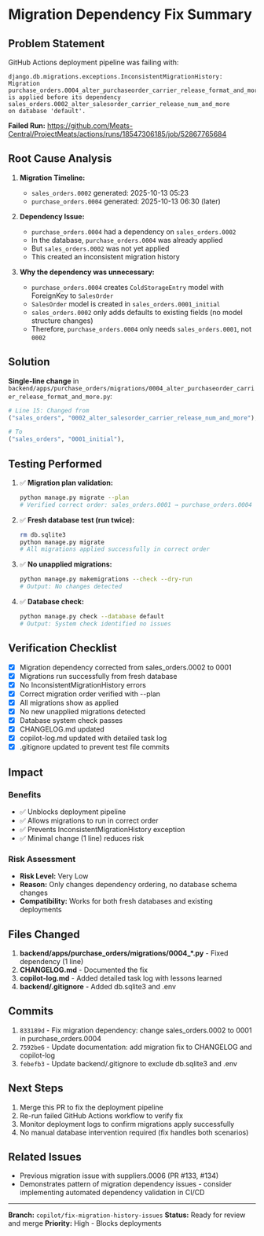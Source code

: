 # Migration Dependency Fix Summary

## Problem Statement

GitHub Actions deployment pipeline was failing with:
```
django.db.migrations.exceptions.InconsistentMigrationHistory: 
Migration purchase_orders.0004_alter_purchaseorder_carrier_release_format_and_more 
is applied before its dependency sales_orders.0002_alter_salesorder_carrier_release_num_and_more 
on database 'default'.
```

**Failed Run:** https://github.com/Meats-Central/ProjectMeats/actions/runs/18547306185/job/52867765684

## Root Cause Analysis

1. **Migration Timeline:**
   - `sales_orders.0002` generated: 2025-10-13 05:23
   - `purchase_orders.0004` generated: 2025-10-13 06:30 (later)

2. **Dependency Issue:**
   - `purchase_orders.0004` had a dependency on `sales_orders.0002`
   - In the database, `purchase_orders.0004` was already applied
   - But `sales_orders.0002` was not yet applied
   - This created an inconsistent migration history

3. **Why the dependency was unnecessary:**
   - `purchase_orders.0004` creates `ColdStorageEntry` model with ForeignKey to `SalesOrder`
   - `SalesOrder` model is created in `sales_orders.0001_initial`
   - `sales_orders.0002` only adds defaults to existing fields (no model structure changes)
   - Therefore, `purchase_orders.0004` only needs `sales_orders.0001`, not `0002`

## Solution

**Single-line change** in `backend/apps/purchase_orders/migrations/0004_alter_purchaseorder_carrier_release_format_and_more.py`:

```python
# Line 15: Changed from
("sales_orders", "0002_alter_salesorder_carrier_release_num_and_more"),

# To
("sales_orders", "0001_initial"),
```

## Testing Performed

1. ✅ **Migration plan validation:**
   ```bash
   python manage.py migrate --plan
   # Verified correct order: sales_orders.0001 → purchase_orders.0004 → sales_orders.0002
   ```

2. ✅ **Fresh database test (run twice):**
   ```bash
   rm db.sqlite3
   python manage.py migrate
   # All migrations applied successfully in correct order
   ```

3. ✅ **No unapplied migrations:**
   ```bash
   python manage.py makemigrations --check --dry-run
   # Output: No changes detected
   ```

4. ✅ **Database check:**
   ```bash
   python manage.py check --database default
   # Output: System check identified no issues
   ```

## Verification Checklist

- [x] Migration dependency corrected from sales_orders.0002 to 0001
- [x] Migrations run successfully from fresh database
- [x] No InconsistentMigrationHistory errors
- [x] Correct migration order verified with --plan
- [x] All migrations show as applied
- [x] No new unapplied migrations detected
- [x] Database system check passes
- [x] CHANGELOG.md updated
- [x] copilot-log.md updated with detailed task log
- [x] .gitignore updated to prevent test file commits

## Impact

### Benefits
- ✅ Unblocks deployment pipeline
- ✅ Allows migrations to run in correct order
- ✅ Prevents InconsistentMigrationHistory exception
- ✅ Minimal change (1 line) reduces risk

### Risk Assessment
- **Risk Level:** Very Low
- **Reason:** Only changes dependency ordering, no database schema changes
- **Compatibility:** Works for both fresh databases and existing deployments

## Files Changed

1. **backend/apps/purchase_orders/migrations/0004_*.py** - Fixed dependency (1 line)
2. **CHANGELOG.md** - Documented the fix
3. **copilot-log.md** - Added detailed task log with lessons learned
4. **backend/.gitignore** - Added db.sqlite3 and .env

## Commits

1. `833189d` - Fix migration dependency: change sales_orders.0002 to 0001 in purchase_orders.0004
2. `7592be6` - Update documentation: add migration fix to CHANGELOG and copilot-log
3. `febefb3` - Update backend/.gitignore to exclude db.sqlite3 and .env

## Next Steps

1. Merge this PR to fix the deployment pipeline
2. Re-run failed GitHub Actions workflow to verify fix
3. Monitor deployment logs to confirm migrations apply successfully
4. No manual database intervention required (fix handles both scenarios)

## Related Issues

- Previous migration issue with suppliers.0006 (PR #133, #134)
- Demonstrates pattern of migration dependency issues - consider implementing automated dependency validation in CI/CD

---

**Branch:** `copilot/fix-migration-history-issues`
**Status:** Ready for review and merge
**Priority:** High - Blocks deployments
